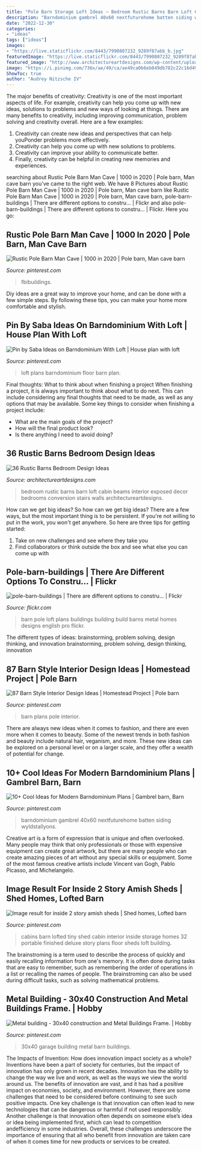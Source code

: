 ```yaml
---
title: "Pole Barn Storage Loft Ideas ~ Bedroom Rustic Barns Barn Loft Cabin Beams Interior Exposed Decor Bedrooms Conversion Stairs Walls Architectureartdesigns"
description: "Barndominium gambrel 40x60 nextfuturehome batten siding wyldstallyons"
date: "2022-12-30"
categories:
- "ideas"
tags: ["ideas"]
images:
- "https://live.staticflickr.com/8443/7990807232_9289f87abb_b.jpg"
featuredImage: "https://live.staticflickr.com/8443/7990807232_9289f87abb_b.jpg"
featured_image: "http://www.architectureartdesigns.com/wp-content/uploads/2013/04/ArchitectureArtDesigns-1544.jpg"
image: "https://i.pinimg.com/736x/ae/49/ca/ae49ca0b6eb049db782c22c16d495276.jpg"
ShowToc: true
author: "Audrey Nitzsche IV"
---
```



The major benefits of creativity:
Creativity is one of the most important aspects of life. For example, creativity can help you come up with new ideas, solutions to problems and new ways of looking at things. There are many benefits to creativity, including improving communication, problem solving and creativity overall. Here are a few examples:
1) Creativity can create new ideas and perspectives that can help youPonder problems more effectively.
2) Creativity can help you come up with new solutions to problems.
3) Creativity can improve your ability to communicate better.
4) Finally, creativity can be helpful in creating new memories and experiences.

	

		
searching about Rustic Pole Barn Man Cave | 1000 in 2020 | Pole barn, Man cave barn you've came to the right web. We have 8 Pictures about Rustic Pole Barn Man Cave | 1000 in 2020 | Pole barn, Man cave barn like Rustic Pole Barn Man Cave | 1000 in 2020 | Pole barn, Man cave barn, pole-barn-buildings | There are different options to constru… | Flickr and also pole-barn-buildings | There are different options to constru… | Flickr. Here you go:
		
    
## Rustic Pole Barn Man Cave | 1000 In 2020 | Pole Barn, Man Cave Barn

<img loading=lazy src="https://i.pinimg.com/736x/ae/49/ca/ae49ca0b6eb049db782c22c16d495276.jpg" onerror="this.onerror=null;this.src='https://tse4.mm.bing.net/th?id=OIP.7nFSsNZtAXyNWPLCH4bHyAHaE8&amp;pid=15.1';" alt="Rustic Pole Barn Man Cave | 1000 in 2020 | Pole barn, Man cave barn">

_Source: pinterest.com_

>fbibuildings. 

	

Diy ideas are a great way to improve your home, and can be done with a few simple steps. By following these tips, you can make your home more comfortable and stylish.

    
## Pin By Saba Ideas On Barndominium With Loft | House Plan With Loft

<img loading=lazy src="https://i.pinimg.com/736x/86/07/cc/8607cc5433996ade9b023dba5cb593d0.jpg" onerror="this.onerror=null;this.src='https://tse4.mm.bing.net/th?id=OIP.qFA0dWoZQptUGTyWmrnzUAHaLG&amp;pid=15.1';" alt="Pin by Saba Ideas on Barndominium With Loft | House plan with loft">

_Source: pinterest.com_

>loft plans barndominium floor barn plan. 

	

Final thoughts: What to think about when finishing a project
When finishing a project, it is always important to think about what to do next. This can include considering any final thoughts that need to be made, as well as any options that may be available. Some key things to consider when finishing a project include:
- What are the main goals of the project?
- How will the final product look?
- Is there anything I need to avoid doing?

    
## 36 Rustic Barns Bedroom Design Ideas

<img loading=lazy src="http://www.architectureartdesigns.com/wp-content/uploads/2013/04/ArchitectureArtDesigns-1544.jpg" onerror="this.onerror=null;this.src='https://tse3.mm.bing.net/th?id=OIP.xtik8Z7zmzAma0qPwHlShgHaLH&amp;pid=15.1';" alt="36 Rustic Barns Bedroom Design Ideas">

_Source: architectureartdesigns.com_

>bedroom rustic barns barn loft cabin beams interior exposed decor bedrooms conversion stairs walls architectureartdesigns. 

	

How can we get big ideas?
So how can we get big ideas? There are a few ways, but the most important thing is to be persistent. If you're not willing to put in the work, you won't get anywhere. So here are three tips for getting started: 
1. Take on new challenges and see where they take you 
2. Find collaborators or think outside the box and see what else you can come up with 

    
## Pole-barn-buildings | There Are Different Options To Constru… | Flickr

<img loading=lazy src="https://live.staticflickr.com/8443/7990807232_9289f87abb_b.jpg" onerror="this.onerror=null;this.src='https://tse3.mm.bing.net/th?id=OIP.VIuGndPT1zURAiSaLrpD6AHaFk&amp;pid=15.1';" alt="pole-barn-buildings | There are different options to constru… | Flickr">

_Source: flickr.com_

>barn pole loft plans buildings building build barns metal homes designs english pro flickr. 

	

The different types of ideas: brainstorming, problem solving, design thinking, and innovation
brainstorming, problem solving, design thinking, innovation

    
## 87 Barn Style Interior Design Ideas | Homestead Project | Pole Barn

<img loading=lazy src="https://i.pinimg.com/736x/75/d5/39/75d53990b1c16053422cb6b858704ac1--barn-loft-dream-barn.jpg?b=t" onerror="this.onerror=null;this.src='https://tse3.mm.bing.net/th?id=OIP.jC0jEmBWaWnLqAtmkgpThgHaJ3&amp;pid=15.1';" alt="87 Barn Style Interior Design Ideas | Homestead Project | Pole barn">

_Source: pinterest.com_

>barn plans pole interior. 

	

There are always new ideas when it comes to fashion, and there are even more when it comes to beauty. Some of the newest trends in both fashion and beauty include natural hair, veganism, and more. These new ideas can be explored on a personal level or on a larger scale, and they offer a wealth of potential for change.

    
## 10+ Cool Ideas For Modern Barndominium Plans | Gambrel Barn, Barn

<img loading=lazy src="https://i.pinimg.com/736x/94/36/d9/9436d9fd343e7fa0eff215c70c9a303a.jpg" onerror="this.onerror=null;this.src='https://tse3.mm.bing.net/th?id=OIP.zaESrRvMh65ueRERQmjsmQHaE8&amp;pid=15.1';" alt="10+ Cool Ideas for Modern Barndominium Plans | Gambrel barn, Barn">

_Source: pinterest.com_

>barndominium gambrel 40x60 nextfuturehome batten siding wyldstallyons. 

	

Creative art is a form of expression that is unique and often overlooked. Many people may think that only professionals or those with expensive equipment can create great artwork, but there are many people who can create amazing pieces of art without any special skills or equipment. Some of the most famous creative artists include Vincent van Gogh, Pablo Picasso, and Michelangelo.

    
## Image Result For Inside 2 Story Amish Sheds | Shed Homes, Lofted Barn

<img loading=lazy src="https://i.pinimg.com/736x/c2/41/a1/c241a137b045fa47783eae93d7503a7f--portable-cabins-tiny-house-builders.jpg" onerror="this.onerror=null;this.src='https://tse3.mm.bing.net/th?id=OIP.q-5UF4wN9ttCfOPSGy7-xwHaE7&amp;pid=15.1';" alt="Image result for inside 2 story amish sheds | Shed homes, Lofted barn">

_Source: pinterest.com_

>cabins barn lofted tiny shed cabin interior inside storage homes 32 portable finished deluxe story plans floor sheds loft building. 

	

The brainstroming is a term used to describe the process of quickly and easily recalling information from one's memory. It is often done during tasks that are easy to remember, such as remembering the order of operations in a list or recalling the names of people. The brainstroming can also be used during difficult tasks, such as solving mathematical problems.

    
## Metal Building - 30x40 Construction And Metal Buildings Frame. | Hobby

<img loading=lazy src="https://i.pinimg.com/736x/c6/52/f5/c652f501206746d29ea000b597e0ad41.jpg" onerror="this.onerror=null;this.src='https://tse1.mm.bing.net/th?id=OIP.T4qddEwPXH0uEdaON_xJ7wHaE7&amp;pid=15.1';" alt="Metal building - 30x40 construction and Metal Buildings Frame. | Hobby">

_Source: pinterest.com_

>30x40 garage building metal barn buildings. 

	

The Impacts of Invention: How does innovation impact society as a whole?
Inventions have been a part of society for centuries, but the impact of innovation has only grown in recent decades. Innovation has the ability to change the way we live and work, as well as the ways we view the world around us. The benefits of innovation are vast, and it has had a positive impact on economies, society, and environment. However, there are some challenges that need to be considered before continuing to see such positive impacts. One key challenge is that innovation can often lead to new technologies that can be dangerous or harmful if not used responsibly. Another challenge is that innovation often depends on someone else’s idea or idea being implemented first, which can lead to competition andefficiency in some industries. Overall, these challenges underscore the importance of ensuring that all who benefit from innovation are taken care of when it comes time for new products or services to be created.


